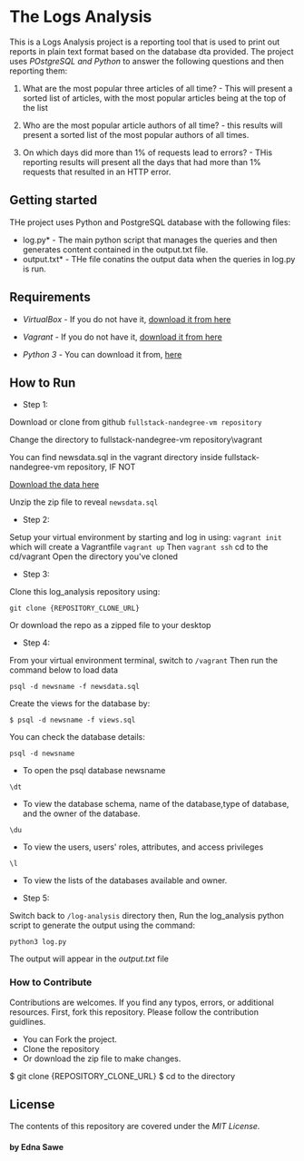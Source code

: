 # The Logs Analysis


This is a Logs Analysis project is a reporting tool that
is used to print out reports in plain text format based
on the database dta provided.
The project uses *POstgreSQL and Python* to answer the following questions and then reporting them:

1. What are the most popular three articles of all time? - 
This will present a sorted list of articles, with the most popular articles being at the top of the list

2. Who are the most popular article authors of all time? - 
this results will present a sorted list of the most popular authors of all times.

3. On which days did more than 1% of requests lead to errors? - THis reporting results will present all the days that had more than 1% requests that resulted in an HTTP error.

## Getting started

THe project uses Python and PostgreSQL database with the following files:

* log.py* - The main python script that manages the queries and then generates content contained in the output.txt file.
* output.txt* - THe file conatins the output data when the queries in log.py is run.

## Requirements

* *VirtualBox* - If you do not have it, [download it from here](https://www.virtualbox.org/wiki/Download_Old_Builds_5_1)

* *Vagrant* - If you do not have it, [download it from here](https://www.vagrantup.com/downloads.html)

* *Python 3* - You can download it from, [here](https://www.python.org/download/releases/3.0/)

## How to Run

* Step 1:

Download or clone from github `fullstack-nandegree-vm repository`

Change the directory to fullstack-nandegree-vm repository\vagrant

You can find newsdata.sql in the vagrant directory inside fullstack-nandegree-vm repository, IF NOT

[Download the data here](https://d17h27t6h515a5.cloudfront.net/topher/2016/August/57b5f748_newsdata/newsdata.zip)

Unzip the zip file to reveal `newsdata.sql`


* Step 2: 

Setup your virtual environment by starting and log in using:
`vagrant init` which will create a Vagrantfile
`vagrant up` 
Then `vagrant ssh`
cd to the cd/vagrant
Open the directory you've cloned 


* Step 3:

Clone this log_analysis repository using:
```
git clone {REPOSITORY_CLONE_URL}
```

Or download the repo as a zipped file to your desktop


* Step 4:

From your virtual environment terminal, switch to `/vagrant`
Then run the command below to load data
```
psql -d newsname -f newsdata.sql
```

Create the views for the database by:
```
$ psql -d newsname -f views.sql
```

You can check the database details:

``` psql -d newsname ``` 
- To open the psql database newsname

```\dt``` 
- To view the database schema, name of the database,type of database, and the owner of the database. 

```\du``` 
- To view the users, users' roles, attributes, and access privileges

```\l```  
- To view the lists of the databases available and owner.


* Step 5:

Switch back to `/log-analysis` directory then,
Run the log_analysis python script to generate
the output using the command:

```
python3 log.py
``` 
The output will appear in the _output.txt_ file


### How to Contribute

Contributions are welcomes. If you find any typos, errors, or additional resources. First, fork this repository. Please follow the contribution guidlines.

* You can Fork the project.
* Clone the repository 
* Or download the zip file to make changes.

$ git clone {REPOSITORY_CLONE_URL}
$ cd to the directory


## License

The contents of this repository are covered under the *MIT License.*

#### by Edna Sawe
